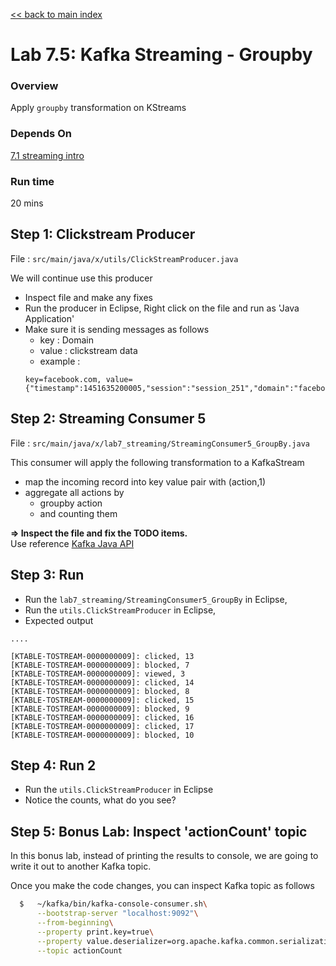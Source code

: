 <link rel='stylesheet' href='../assets/css/main.css'/>

[<< back to main index](../README.md)

# Lab 7.5: Kafka Streaming - Groupby

### Overview
Apply `groupby` transformation on KStreams

### Depends On
[7.1 streaming intro](07.1-streaming-intro.md)

### Run time
20 mins


## Step 1: Clickstream Producer
File : `src/main/java/x/utils/ClickStreamProducer.java`  

We will  continue use this producer
* Inspect file and make any fixes
* Run the producer in Eclipse, Right click on the file and run as 'Java Application'
* Make sure it is sending messages as follows
  - key : Domain
  - value : clickstream data
  - example  :
  ```
  key=facebook.com, value={"timestamp":1451635200005,"session":"session_251","domain":"facebook.com","cost":91,"user":"user_16","campaign":"campaign_5","ip":"ip_67","action":"clicked"}
  ```

## Step 2:  Streaming Consumer 5
File : `src/main/java/x/lab7_streaming/StreamingConsumer5_GroupBy.java`

This consumer will apply the following transformation to a KafkaStream
- map the incoming record into key value pair with (action,1)
- aggregate all actions by
    - groupby action
    - and counting them


**=> Inspect the file and fix the TODO items.**  
Use reference [Kafka Java API](https://kafka.apache.org/0102/javadoc/index.html)



## Step 3: Run
* Run the `lab7_streaming/StreamingConsumer5_GroupBy` in Eclipse,
* Run the `utils.ClickStreamProducer` in Eclipse,
* Expected output


```console
....

[KTABLE-TOSTREAM-0000000009]: clicked, 13
[KTABLE-TOSTREAM-0000000009]: blocked, 7
[KTABLE-TOSTREAM-0000000009]: viewed, 3
[KTABLE-TOSTREAM-0000000009]: clicked, 14
[KTABLE-TOSTREAM-0000000009]: blocked, 8
[KTABLE-TOSTREAM-0000000009]: clicked, 15
[KTABLE-TOSTREAM-0000000009]: blocked, 9
[KTABLE-TOSTREAM-0000000009]: clicked, 16
[KTABLE-TOSTREAM-0000000009]: clicked, 17
[KTABLE-TOSTREAM-0000000009]: blocked, 10
```


## Step 4: Run 2
* Run the `utils.ClickStreamProducer` in Eclipse
* Notice the counts, what do you see?


## Step 5: Bonus Lab: Inspect 'actionCount' topic
In this bonus lab, instead of printing the results to console, we are going to write it out to another Kafka topic.

Once you make the code changes, you can inspect Kafka topic as follows

```bash
  $   ~/kafka/bin/kafka-console-consumer.sh\
      --bootstrap-server "localhost:9092"\
      --from-beginning\
      --property print.key=true\
      --property value.deserializer=org.apache.kafka.common.serialization.LongDeserializer\
      --topic actionCount
```
